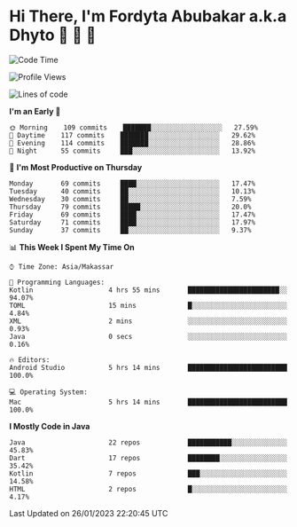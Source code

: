 # Hi There, I'm Fordyta Abubakar a.k.a Dhyto 👋 👋 👋 

<!--
**DhytoDev/dhytodev** is a ✨ _special_ ✨ repository because its `README.md` (this file) appears on your GitHub profile.

Here are some ideas to get you started:

- 🔭 I’m currently working on ...
- 🌱 I’m currently learning ...
- 👯 I’m looking to collaborate on ...
- 🤔 I’m looking for help with ...
- 💬 Ask me about ...
- 📫 How to reach me: ...
- 😄 Pronouns: ...
- ⚡ Fun fact: ...
-->

<!--START_SECTION:waka-->
![Code Time](http://img.shields.io/badge/Code%20Time-1%2C885%20hrs%2028%20mins-blue)

![Profile Views](http://img.shields.io/badge/Profile%20Views-1-blue)

![Lines of code](https://img.shields.io/badge/From%20Hello%20World%20I%27ve%20Written-136%20Thousand%20lines%20of%20code-blue)

**I'm an Early 🐤** 

```text
🌞 Morning    109 commits    ███████░░░░░░░░░░░░░░░░░░   27.59% 
🌆 Daytime    117 commits    ███████░░░░░░░░░░░░░░░░░░   29.62% 
🌃 Evening    114 commits    ███████░░░░░░░░░░░░░░░░░░   28.86% 
🌙 Night      55 commits     ███░░░░░░░░░░░░░░░░░░░░░░   13.92%

```
📅 **I'm Most Productive on Thursday** 

```text
Monday       69 commits     ████░░░░░░░░░░░░░░░░░░░░░   17.47% 
Tuesday      40 commits     ██░░░░░░░░░░░░░░░░░░░░░░░   10.13% 
Wednesday    30 commits     ██░░░░░░░░░░░░░░░░░░░░░░░   7.59% 
Thursday     79 commits     █████░░░░░░░░░░░░░░░░░░░░   20.0% 
Friday       69 commits     ████░░░░░░░░░░░░░░░░░░░░░   17.47% 
Saturday     71 commits     ████░░░░░░░░░░░░░░░░░░░░░   17.97% 
Sunday       37 commits     ██░░░░░░░░░░░░░░░░░░░░░░░   9.37%

```


📊 **This Week I Spent My Time On** 

```text
⌚︎ Time Zone: Asia/Makassar

💬 Programming Languages: 
Kotlin                   4 hrs 55 mins       ███████████████████████░░   94.07% 
TOML                     15 mins             █░░░░░░░░░░░░░░░░░░░░░░░░   4.84% 
XML                      2 mins              ░░░░░░░░░░░░░░░░░░░░░░░░░   0.93% 
Java                     0 secs              ░░░░░░░░░░░░░░░░░░░░░░░░░   0.16%

🔥 Editors: 
Android Studio           5 hrs 14 mins       █████████████████████████   100.0%

💻 Operating System: 
Mac                      5 hrs 14 mins       █████████████████████████   100.0%

```

**I Mostly Code in Java** 

```text
Java                     22 repos            ███████████░░░░░░░░░░░░░░   45.83% 
Dart                     17 repos            ████████░░░░░░░░░░░░░░░░░   35.42% 
Kotlin                   7 repos             ███░░░░░░░░░░░░░░░░░░░░░░   14.58% 
HTML                     2 repos             █░░░░░░░░░░░░░░░░░░░░░░░░   4.17%

```



 Last Updated on 26/01/2023 22:20:45 UTC
<!--END_SECTION:waka-->
